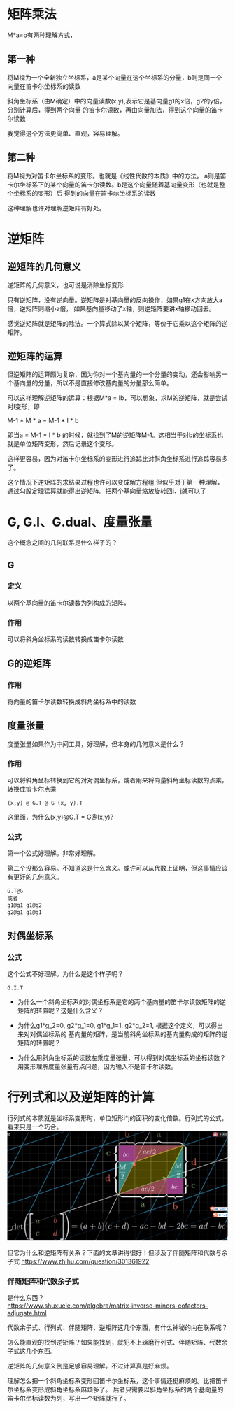 # 矩阵乘法
M*a=b有两种理解方式，
## 第一种
将M视为一个全新独立坐标系，a是某个向量在这个坐标系的分量，b则是同一个向量在笛卡尔坐标系的读数

斜角坐标系（由M确定）中的向量读数(x,y),表示它是基向量g1的x倍，g2的y倍，分别计算后，得到两个向量
的笛卡尔读数，再由向量加法，得到这个向量的笛卡尔读数

我觉得这个方法更简单、直观，容易理解。
## 第二种
将M视为对笛卡尔坐标系的变形。也就是《线性代数的本质》中的方法。
a则是笛卡尔坐标系下的某个向量的笛卡尔读数。b是这个向量随着基向量变形（也就是整个坐标系的变形）后
得到的向量在笛卡尔坐标系的读数

这种理解也许对理解逆矩阵有好处。

# 逆矩阵
## 逆矩阵的几何意义
逆矩阵的几何意义，也可说是消除坐标变形

只有逆矩阵，没有逆向量。逆矩阵是对基向量的反向操作，如果g1在x方向放大a倍，逆矩阵则缩小a倍，
如果基向量移动了x轴，则逆矩阵要讲x轴移动回去。

感觉逆矩阵就是矩阵的除法。一个算式除以某个矩阵，等价于它乘以这个矩阵的逆矩阵。
## 逆矩阵的运算
但逆矩阵的运算颇为复杂，因为你对一个基向量的一个分量的变动，还会影响另一个基向量的分量，所以不是直接修改基向量的分量那么简单。

可以这样理解逆矩阵的运算：根据M*a = Ib，可以想象，求M的逆矩阵，就是尝试对I变形，即

M-1 * M * a = M-1 * I * b

即当a = M-1 * I * b 的时候，就找到了M的逆矩阵M-1。这相当于对b的坐标系也就是单位矩阵变形，然后记录这个变形。

这样更容易，因为对笛卡尔坐标系的变形进行追踪比对斜角坐标系进行追踪容易多了。

这个情况下逆矩阵的求结果过程也许可以变成解方程组
但似乎对于第一种理解，通过勾股定理猛算就能得出逆矩阵。把两个基向量缩放旋转回i、j就可以了

# G, G.I、G.dual、度量张量
这个概念之间的几何联系是什么样子的？
## G 
### 定义
以两个基向量的笛卡尔读数为列构成的矩阵，
### 作用
可以将斜角坐标系的读数转换成笛卡尔读数

## G的逆矩阵
### 作用
将向量的笛卡尔读数转换成斜角坐标系中的读数

## 度量张量
度量张量如果作为中间工具，好理解，但本身的几何意义是什么？
### 作用
可以将斜角坐标转换到它的对对偶坐标系，或者用来将向量斜角坐标读数的点乘，转换成笛卡尔点乘
```
(x,y) @ G.T @ G (x, y).T
```

这里面，为什么(x,y)@G.T = G@(x,y)?

### 公式
第一个公式好理解。非常好理解。

第二个没那么容易。不知道这是什么含义。或许可以从代数上证明，但这事情应该有更好的几何意义。
```
G.T@G
或者
g1@g1 g1@g2
g2@g1 g1@g1
``` 

## 对偶坐标系 

### 公式
这个公式不好理解。为什么是这个样子呢？
```
G.I.T
```


- 为什么一个斜角坐标系的对偶坐标系是它的两个基向量的笛卡尔读数矩阵的逆矩阵的转置呢？这是什么含义？
- 为什么g1\*g_2=0, g2\*g_1=0, g1\*g_1=1, g2*g_2=1, 根据这个定义，可以得出来对对偶坐标系的
基向量的矩阵，是当前斜角坐标系的基向量构成的矩阵的逆矩阵的转置呢？

- 为什么用斜角坐标系的读数左乘度量张量，可以得到对偶坐标系的坐标读数？用变形理解度量张量有点问题，因为输入不是笛卡尔读数。
# 行列式和以及逆矩阵的计算
行列式的本质就是坐标系变形时，单位矩形i*j的面积的变化倍数。行列式的公式，看来只是一个巧合。  
![行列式](images/det.png)

但它为什么和逆矩阵有关系？下面的文章讲得很好！但涉及了伴随矩阵和代数与余子式
https://www.zhihu.com/question/301361922 

### 伴随矩阵和代数余子式
是什么东西？  
https://www.shuxuele.com/algebra/matrix-inverse-minors-cofactors-adjugate.html

代数余子式、行列式、伴随矩阵、逆矩阵这几个东西，有什么神秘的内在联系呢？

怎么能直观的找到逆矩阵？如果能找到，就犯不上琢磨行列式、伴随矩阵、代数余子式这几个东西。

逆矩阵的几何意义倒是足够容易理解。不过计算真是好麻烦。

理解怎么把一个斜角坐标系变形回笛卡尔坐标系，这个事情还挺麻烦的。比把笛卡尔坐标系变形成斜角坐标系麻烦多了。
后者只需要以斜角坐标系的两个基向量的笛卡尔坐标读数为列，写出一个矩阵就行了。
